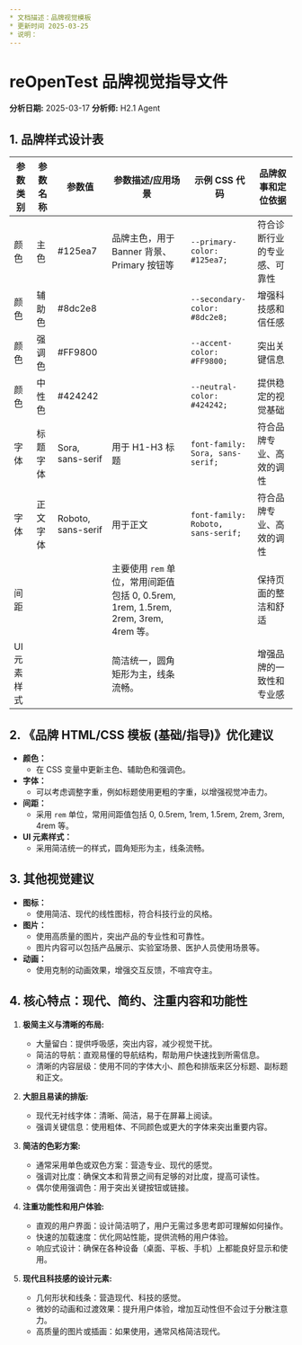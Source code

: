 ```yaml
---
* 文档描述：品牌视觉模板
* 更新时间 2025-03-25
* 说明：
---
```

# reOpenTest 品牌视觉指导文件

**分析日期:** 2025-03-17
**分析师:**  H2.1 Agent

## 1. 品牌样式设计表

| 参数类别 | 参数名称 | 参数值 | 参数描述/应用场景 | 示例 CSS 代码 | 品牌叙事和定位依据 |
|---|---|---|---|---|---|
| 颜色 | 主色 | #125ea7 | 品牌主色，用于 Banner 背景、Primary 按钮等 | `--primary-color: #125ea7;` | 符合诊断行业的专业感、可靠性 |
| 颜色 | 辅助色 | #8dc2e8 |  | `--secondary-color: #8dc2e8;` | 增强科技感和信任感 |
| 颜色 | 强调色 | #FF9800 |  | `--accent-color: #FF9800;` | 突出关键信息 |
| 颜色 | 中性色 | #424242 |  | `--neutral-color: #424242;` | 提供稳定的视觉基础 |
| 字体 | 标题字体 | Sora, sans-serif | 用于 H1-H3 标题 | `font-family: Sora, sans-serif;` | 符合品牌专业、高效的调性 |
| 字体 | 正文字体 | Roboto, sans-serif | 用于正文 | `font-family: Roboto, sans-serif;` | 符合品牌专业、高效的调性 |
| 间距 |  |  | 主要使用 `rem` 单位，常用间距值包括 0, 0.5rem, 1rem, 1.5rem, 2rem, 3rem, 4rem 等。 |  | 保持页面的整洁和舒适 |
| UI 元素样式 |  |  | 简洁统一，圆角矩形为主，线条流畅。 |  | 增强品牌的一致性和专业感 |

## 2. 《品牌 HTML/CSS 模板 (基础/指导)》优化建议

*   **颜色：**
    *   在 CSS 变量中更新主色、辅助色和强调色。
*   **字体：**
    *   可以考虑调整字重，例如标题使用更粗的字重，以增强视觉冲击力。
*   **间距：**
    *   采用 `rem` 单位，常用间距值包括 0, 0.5rem, 1rem, 1.5rem, 2rem, 3rem, 4rem 等。
*   **UI 元素样式：**
    *   采用简洁统一的样式，圆角矩形为主，线条流畅。

## 3. 其他视觉建议

*   **图标：**
    *   使用简洁、现代的线性图标，符合科技行业的风格。
*   **图片：**
    *   使用高质量的图片，突出产品的专业性和可靠性。
    *   图片内容可以包括产品展示、实验室场景、医护人员使用场景等。
*   **动画：**
    *   使用克制的动画效果，增强交互反馈，不喧宾夺主。

## 4. 核心特点：现代、简约、注重内容和功能性

1.  **极简主义与清晰的布局:**
    *   大量留白：提供呼吸感，突出内容，减少视觉干扰。
    *   简洁的导航：直观易懂的导航结构，帮助用户快速找到所需信息。
    *   清晰的内容层级：使用不同的字体大小、颜色和排版来区分标题、副标题和正文。

2.  **大胆且易读的排版:**
    *   现代无衬线字体：清晰、简洁，易于在屏幕上阅读。
    *   强调关键信息：使用粗体、不同颜色或更大的字体来突出重要内容。

3.  **简洁的色彩方案:**
    *   通常采用单色或双色方案：营造专业、现代的感觉。
    *   强调对比度：确保文本和背景之间有足够的对比度，提高可读性。
    *   偶尔使用强调色：用于突出关键按钮或链接。

4.  **注重功能性和用户体验:**
    *   直观的用户界面：设计简洁明了，用户无需过多思考即可理解如何操作。
    *   快速的加载速度：优化网站性能，提供流畅的用户体验。
    *   响应式设计：确保在各种设备（桌面、平板、手机）上都能良好显示和使用。

5.  **现代且科技感的设计元素:**
    *   几何形状和线条：营造现代、科技的感觉。
    *   微妙的动画和过渡效果：提升用户体验，增加互动性但不会过于分散注意力。
    *   高质量的图片或插画：如果使用，通常风格简洁现代。